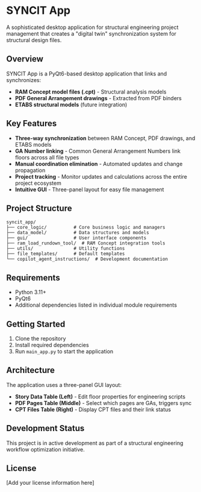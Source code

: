 # SYNCIT App

A sophisticated desktop application for structural engineering project management that creates a "digital twin" synchronization system for structural design files.

## Overview

SYNCIT App is a PyQt6-based desktop application that links and synchronizes:
- **RAM Concept model files (.cpt)** - Structural analysis models
- **PDF General Arrangement drawings** - Extracted from PDF binders  
- **ETABS structural models** (future integration)

## Key Features

- **Three-way synchronization** between RAM Concept, PDF drawings, and ETABS models
- **GA Number linking** - Common General Arrangement Numbers link floors across all file types
- **Manual coordination elimination** - Automated updates and change propagation
- **Project tracking** - Monitor updates and calculations across the entire project ecosystem
- **Intuitive GUI** - Three-panel layout for easy file management

## Project Structure

```
syncit_app/
├── core_logic/          # Core business logic and managers
├── data_model/          # Data structures and models
├── gui/                 # User interface components
├── ram_load_rundown_tool/  # RAM Concept integration tools
├── utils/               # Utility functions
├── file_templates/      # Default templates
└── copilot_agent_instructions/  # Development documentation
```

## Requirements

- Python 3.11+
- PyQt6
- Additional dependencies listed in individual module requirements

## Getting Started

1. Clone the repository
2. Install required dependencies
3. Run `main_app.py` to start the application

## Architecture

The application uses a three-panel GUI layout:
- **Story Data Table (Left)** - Edit floor properties for engineering scripts
- **PDF Pages Table (Middle)** - Select which pages are GAs, triggers sync
- **CPT Files Table (Right)** - Display CPT files and their link status

## Development Status

This project is in active development as part of a structural engineering workflow optimization initiative.

## License

[Add your license information here]
